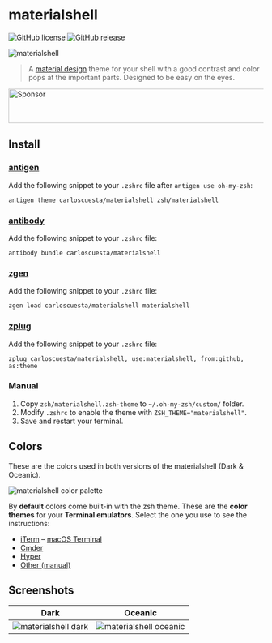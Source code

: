 # materialshell

[![GitHub license](https://img.shields.io/github/license/carloscuesta/materialshell.svg?style=flat-square)](https://github.com/carloscuesta/materialshell)
[![GitHub release](https://img.shields.io/github/release/carloscuesta/materialshell.svg?style=flat-square)](https://github.com/carloscuesta/materialshell)

![materialshell](https://cloud.githubusercontent.com/assets/7629661/11194912/348e69f6-8caf-11e5-97ec-876bd6565125.gif)

> A [material design](https://material.google.com/style/color.html) theme for your shell with a good contrast and color pops at the important parts. Designed to be easy on the eyes.

<a target='_blank' rel='nofollow' href='https://app.codesponsor.io/link/NbtLi32wZqEa13D5s5unT5w1/carloscuesta/materialshell'>
  <img alt='Sponsor' width='888' height='68' src='https://app.codesponsor.io/embed/NbtLi32wZqEa13D5s5unT5w1/carloscuesta/materialshell.svg' />
</a>

## Install

### [antigen](http://antigen.sharats.me)

Add the following snippet to your `.zshrc` file after `antigen use oh-my-zsh`:

```
antigen theme carloscuesta/materialshell zsh/materialshell
```

### [antibody](https://github.com/getantibody/antibody)

Add the following snippet to your `.zshrc` file:

```
antibody bundle carloscuesta/materialshell
```

### [zgen](https://github.com/tarjoilija/zgen)

Add the following snippet to your `.zshrc` file:

```
zgen load carloscuesta/materialshell materialshell
```

### [zplug](https://github.com/zplug/zplug)

Add the following snippet to your `.zshrc` file:

```
zplug carloscuesta/materialshell, use:materialshell, from:github, as:theme
```

### Manual

1. Copy ```zsh/materialshell.zsh-theme``` to ```~/.oh-my-zsh/custom/``` folder.
2. Modify ```.zshrc``` to enable the theme with ```ZSH_THEME="materialshell"```.
3. Save and restart your terminal.

## Colors

These are the colors used in both versions of the materialshell (Dark & Oceanic).

![materialshell color palette](https://cloud.githubusercontent.com/assets/7629661/11169947/1337b238-8bc6-11e5-8eaa-37d435b9ecee.png)

By **default** colors come built-in with the zsh theme. These are the **color themes** for your **Terminal emulators**. Select the one you use to see the instructions:

- [iTerm](https://github.com/carloscuesta/materialshell/tree/master/shell-color-themes#iterm)
– [macOS Terminal](https://github.com/carloscuesta/materialshell/tree/master/shell-color-themes#terminal)
- [Cmder](https://github.com/carloscuesta/materialshell/tree/master/shell-color-themes#cmder)
- [Hyper](https://github.com/carloscuesta/materialshell/tree/master/shell-color-themes#hyper)
- [Other (manual)](https://github.com/carloscuesta/materialshell/tree/master/shell-color-themes#manual)

## Screenshots

| Dark | Oceanic |
|:-:|:-:|
| ![materialshell dark](https://cloud.githubusercontent.com/assets/7629661/24923003/7b2ffa8a-1ef0-11e7-9092-dea1c694f667.png) | ![materialshell oceanic](https://cloud.githubusercontent.com/assets/7629661/24923004/7b4efe9e-1ef0-11e7-8804-ab3090ec1394.png) |
